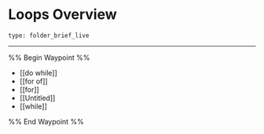 # Loops Overview
 
```ccard
type: folder_brief_live
```
 
---

%% Begin Waypoint %%
- [[do while]]
- [[for of]]
- [[for]]
- [[Untitled]]
- [[while]]

%% End Waypoint %%